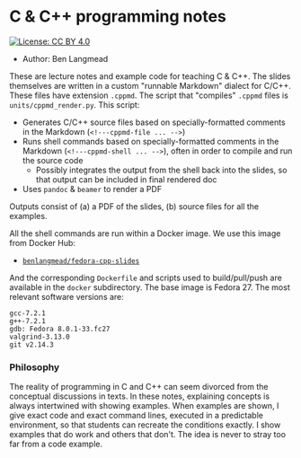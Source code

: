 # C & C++ programming notes

[![License: CC BY 4.0](https://img.shields.io/badge/License-CC%20BY%204.0-lightgrey.svg)](https://creativecommons.org/licenses/by/4.0/)

* Author: Ben Langmead

These are lecture notes and example code for teaching C &amp; C++.  The slides themselves are written in a custom "runnable Markdown" dialect for C/C++.  These files have extension `.cppmd`.  The script that "compiles" `.cppmd` files is `units/cppmd_render.py`.  This script:

* Generates C/C++ source files based on specially-formatted comments in the Markdown (`<!---cppmd-file ... -->`)
* Runs shell commands based on specially-formatted comments in the Markdown (`<!---cppmd-shell ... -->`), often in order to compile and run the source code
    * Possibly integrates the output from the shell back into the slides, so that output can be included in final rendered doc
* Uses `pandoc` & `beamer` to render a PDF

Outputs consist of (a) a PDF of the slides, (b) source files for all the examples.

All the shell commands are run within a Docker image.  We use this image from Docker Hub:

* [`benlangmead/fedora-cpp-slides`](https://hub.docker.com/r/benlangmead/fedora-cpp-slides/)

And the corresponding `Dockerfile` and scripts used to build/pull/push are available in the `docker` subdirectory.  The base image is Fedora 27.  The most relevant software versions are:

```
gcc-7.2.1
g++-7.2.1
gdb: Fedora 8.0.1-33.fc27
valgrind-3.13.0
git v2.14.3
```

### Philosophy

The reality of programming in C and C++ can seem divorced from the conceptual discussions in texts.  In these notes, explaining concepts is always intertwined with showing examples.  When examples are shown, I give exact code and exact command lines, executed in a predictable environment, so that students can recreate the conditions exactly.  I show examples that do work and others that don't.  The idea is never to stray too far from a code example.
